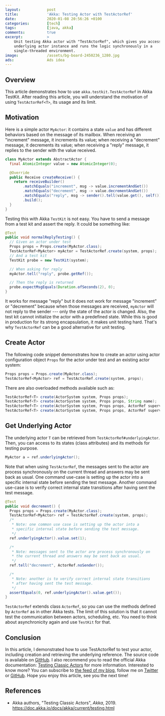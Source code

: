 ```yaml
---
layout:            post
title:             'Akka: Testing Actor with TestActorRef'
date:              2020-01-08 20:56:26 +0100
categories:        [tech]
tags:              [java, akka]
comments:          true
excerpt:           >
    Unit testing Akka actor with "TestActorRef", which gives you access to
    underlying actor instance and runs the logic synchronously in a
    single-threaded environment.
image:             /assets/bg-board-2450236_1280.jpg
ads:               Ads idea
---
```


## Overview

This article demonstrates how to use `akka.testkit.TestActorRef` in Akka TestKit.
After reading this article, you will understand the motivation of using
`TestActorRef<T>`, its usage and its limit.

## Motivation

Here is a simple actor `MyActor`: it contains a state `value` and has different
behaviors based on the message of its mailbox. When receiving an "increment"
message, it increments its value; when receiving a "decrement" message, it
decrements its value; when receiving a "reply" message, it replies to the
sender with the value received.

```java
class MyActor extends AbstractActor {
  final AtomicInteger value = new AtomicInteger(0);

  @Override
  public Receive createReceive() {
    return receiveBuilder()
        .matchEquals("increment", msg -> value.incrementAndGet())
        .matchEquals("decrement", msg -> value.decrementAndGet())
        .matchEquals("reply", msg -> sender().tell(value.get(), self()))
        .build();
  }
}
```

Testing this with Akka `TestKit` is not easy. You have to send a message from a
test kit and assert the reply. It could be something like:

```java
@Test
public void normalReplyTesting() {
  // Given an actor under test
  Props props = Props.create(MyActor.class);
  TestActorRef<MyActor> myActor = TestActorRef.create(system, props);
  // And a test kit
  TestKit probe = new TestKit(system);

  // When asking for reply
  myActor.tell("reply", probe.getRef());

  // Then the reply is returned
  probe.expectMsgEquals(Duration.ofSeconds(2), 0);
}
```

It works for message "reply" but it does not work for message "increment" or
"decrement" because when those messages are received, `myActor` will not reply
to the sender --- only the state of the actor is changed. Also, the test kit
cannot initialize the actor with a predefined state. While this is good in
production for its strong encapsulation, it makes unit testing hard. That's why
`TestActorRef` can be a good alternative for unit testing.

## Create Actor

The following code snippet demonstrates how to create
an actor using actor configuration object `Props` for the actor under
test and an existing actor system:

```java
Props props = Props.create(MyActor.class);
TestActorRef<MyActor> ref = TestActorRef.create(system, props);
```

There are also overloaded methods available such as:

```java
TestActorRef<T> create(ActorSystem system, Props props);
TestActorRef<T> create(ActorSystem system, Props props, String name);
TestActorRef<T> create(ActorSystem system, Props props, ActorRef supervisor);
TestActorRef<T> create(ActorSystem system, Props props, ActorRef supervisor, String name);
```

## Get Underlying Actor

The underlying actor `T` can be retrieved from `TestActorRef#underlyingActor`.
Then, you can access to its states (class attributes) and its methods for
testing purpose.

```java
MyActor a = ref.underlyingActor();
```

Note that when using `TestActorRef`, the messages sent to the actor are
process synchronously on the current thread and answers may be sent back as
usual. One command use-case is setting up the actor into a specific internal
state before sending the test message. Another command use-case is to verify
correct internal state transitions after having sent the test message.

```java
@Test
public void decrement() {
  Props props = Props.create(MyActor.class);
  TestActorRef<MyActor> ref = TestActorRef.create(system, props);
  /*
   * Note: one common use case is setting up the actor into a
   * specific internal state before sending the test message.
   */
  ref.underlyingActor().value.set(1);

  /*
   * Note: messages sent to the actor are process synchronously on
   * the current thread and answers may be sent back as usual.
   */
  ref.tell("decrement", ActorRef.noSender());

  /*
   * Note: another is to verify correct internal state transitions
   * after having sent the test message.
   */
  assertEquals(0, ref.underlyingActor().value.get());
}
```

`TestActorRef` extends class `ActorRef`, so you can use the methods defined by
`ActorRef` as in other Akka tests. The limit of this solution is that it cannot
test the communication between actors, scheduling, etc. You need to think about
asynchronicity again and use `TestKit` for that.

## Conclusion

In this article, I demonstrated how to use TestActorRef to test your actor,
including creation and retrieving the underlying reference. The source code is
available on
[GitHub](https://github.com/mincong-h/java-examples/blob/blog/2020-01-08-TestActorRef/akka/src/test/java/io/mincongh/akka/TestActorRefTest.java).
I also recommend you to read the official Akka documentation: [Testing Classic
Actors](https://doc.akka.io/docs/akka/current/testing.html) for more
information. Interested to know more? You can subscribe to [the feed of my blog](/feed.xml), follow me
on [Twitter](https://twitter.com/mincong_h) or
[GitHub](https://github.com/mincong-h/). Hope you enjoy this article, see you the next time!

## References

- Akka authors, "Testing Classic Actors", _Akka_, 2019.
  <https://doc.akka.io/docs/akka/current/testing.html>
